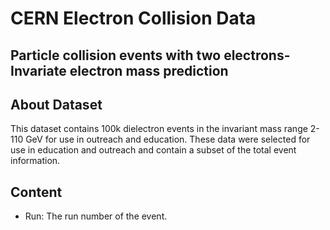# CERN Electron Collision Data
## Particle collision events with two electrons- Invariate electron mass prediction
## About Dataset
This dataset contains 100k dielectron events in the invariant mass range 2-110 GeV for use in outreach and education. These data were selected for use in education and outreach and contain a subset of the total event information.
## Content
* Run: The run number of the event.
